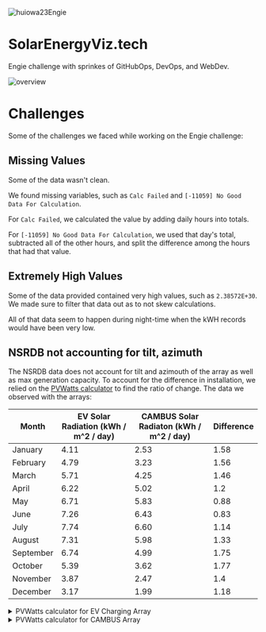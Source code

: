![huiowa23Engie](https://socialify.git.ci/kboytron/huiowa23Engie/image?description=1&font=Bitter&logo=https%3A%2F%2F1000logos.net%2Fwp-content%2Fuploads%2F2021%2F03%2FEngie-logo.png&name=1&theme=Light)

# SolarEnergyViz.tech 

Engie challenge with sprinkes of GitHubOps, DevOps, and WebDev.

![overview](https://github.com/dtemir/SolarEnergyViz.tech/assets/62047062/be1afa3b-c60e-49f5-a23d-a9087b6ccfee)

# Challenges

Some of the challenges we faced while working on the Engie challenge:

## Missing Values

Some of the data wasn't clean. 

We found missing variables, such as `Calc Failed` and `[-11059] No Good Data For Calculation`.

For `Calc Failed`, we calculated the value by adding daily hours into totals.

For `[-11059] No Good Data For Calculation`, we used that day's total, subtracted all of the other hours, and split the difference among the hours that had that value.

## Extremely High Values

Some of the data provided contained very high values, such as `2.38572E+30`. We made sure to filter that data out as to not skew calculations.

All of that data seem to happen during night-time when the kWH records would have been very low. 

## NSRDB not accounting for tilt, azimuth

The NSRDB data does not account for tilt and azimouth of the array as well as max generation capacity. To account for the difference in installation, we relied on the [PVWatts calculator](https://pvwatts.nrel.gov/pvwatts.php) to find the ratio of change. The data we observed with the arrays:

| Month  | EV Solar Radiation (kWh / m^2 / day)  | CAMBUS Solar Radiaton (kWh / m^2 / day) | Difference |
|---|---|---|---|
| January | 4.11  | 2.53  | 1.58 |
| February  | 4.79  | 3.23  | 1.56 |
| March  | 5.71  | 4.25  | 1.46 |
| April  | 6.22  | 5.02  | 1.2 |
| May  | 6.71  | 5.83  | 0.88 |
| June  | 7.26  | 6.43  | 0.83 |
| July  | 7.74  | 6.60  | 1.14 |
| August  | 7.31  | 5.98  | 1.33 |
| September  | 6.74  | 4.99  | 1.75 |
| October  | 5.39  | 3.62  | 1.77 |
| November  | 3.87  | 2.47  | 1.4 |
| December  | 3.17  | 1.99  | 1.18 | 

<details> 
  <summary>PVWatts calculator for EV Charging Array </summary>
  <img width="1013" alt="image" src="https://github.com/kboytron/huiowa23Engie/assets/62047062/87054fbb-1602-4103-9751-1fbbe0bd1f99">
  <img width="1000" alt="image" src="https://github.com/kboytron/huiowa23Engie/assets/62047062/18d3a3ff-3783-45b6-9dc3-0f6431f6434f">
</details>

<details> 
  <summary>PVWatts calculator for CAMBUS Array </summary>
  <img width="1016" alt="image" src="https://github.com/kboytron/huiowa23Engie/assets/62047062/9edf98f5-fbdd-42a2-bb5c-14b10bd0d34c">\
  <img width="996" alt="image" src="https://github.com/kboytron/huiowa23Engie/assets/62047062/cdc7f3f8-d656-4593-a699-c53c7fa6cc5e">
</details>
